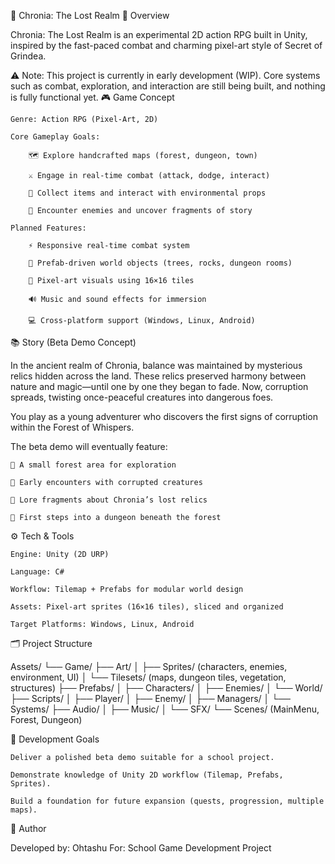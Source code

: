 🌟 Chronia: The Lost Realm
📖 Overview

Chronia: The Lost Realm is an experimental 2D action RPG built in Unity, inspired by the fast-paced combat and charming pixel-art style of Secret of Grindea.

⚠️ Note: This project is currently in early development (WIP). Core systems such as combat, exploration, and interaction are still being built, and nothing is fully functional yet.
🎮 Game Concept

    Genre: Action RPG (Pixel-Art, 2D)

    Core Gameplay Goals:

        🗺️ Explore handcrafted maps (forest, dungeon, town)

        ⚔️ Engage in real-time combat (attack, dodge, interact)

        🎒 Collect items and interact with environmental props

        👾 Encounter enemies and uncover fragments of story

    Planned Features:

        ⚡ Responsive real-time combat system

        🧩 Prefab-driven world objects (trees, rocks, dungeon rooms)

        🎨 Pixel-art visuals using 16×16 tiles

        🔊 Music and sound effects for immersion

        💻 Cross-platform support (Windows, Linux, Android)

📚 Story (Beta Demo Concept)

In the ancient realm of Chronia, balance was maintained by mysterious relics hidden across the land. These relics preserved harmony between nature and magic—until one by one they began to fade. Now, corruption spreads, twisting once-peaceful creatures into dangerous foes.

You play as a young adventurer who discovers the first signs of corruption within the Forest of Whispers.

The beta demo will eventually feature:

    🌲 A small forest area for exploration

    👾 Early encounters with corrupted creatures

    📖 Lore fragments about Chronia’s lost relics

    🏰 First steps into a dungeon beneath the forest

⚙️ Tech & Tools

    Engine: Unity (2D URP)

    Language: C#

    Workflow: Tilemap + Prefabs for modular world design

    Assets: Pixel-art sprites (16×16 tiles), sliced and organized

    Target Platforms: Windows, Linux, Android

🗂️ Project Structure

Assets/
└── Game/
    ├── Art/
    │   ├── Sprites/        (characters, enemies, environment, UI)
    │   └── Tilesets/       (maps, dungeon tiles, vegetation, structures)
    ├── Prefabs/
    │   ├── Characters/
    │   ├── Enemies/
    │   └── World/
    ├── Scripts/
    │   ├── Player/
    │   ├── Enemy/
    │   ├── Managers/
    │   └── Systems/
    ├── Audio/
    │   ├── Music/
    │   └── SFX/
    └── Scenes/           (MainMenu, Forest, Dungeon)


🚀 Development Goals

    Deliver a polished beta demo suitable for a school project.

    Demonstrate knowledge of Unity 2D workflow (Tilemap, Prefabs, Sprites).

    Build a foundation for future expansion (quests, progression, multiple maps).

👤 Author

Developed by: Ohtashu
For: School Game Development Project
